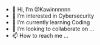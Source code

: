 - 👋 Hi, I’m @Kawinnnnnn
- 👀 I’m interested in Cybersecurity 
- 🌱 I’m currently learning Coding
- 💞️ I’m looking to collaborate on ...
- 📫 How to reach me ...

<!---
Kawinnnnnn/Kawinnnnnn is a ✨ special ✨ repository because its `README.md` (this file) appears on your GitHub profile.
You can click the Preview link to take a look at your changes.
--->
